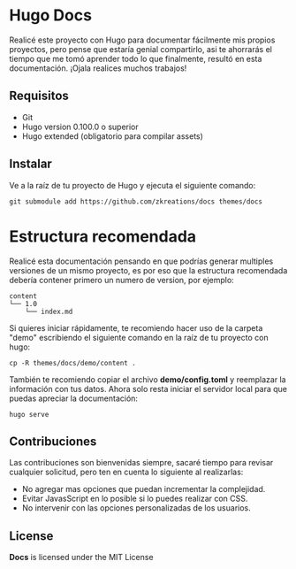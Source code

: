 # Hugo Docs

Realicé este proyecto con Hugo para documentar fácilmente mis propios proyectos, pero pense que estaría genial compartirlo, asi te ahorrarás el tiempo que me tomó aprender todo lo que finalmente, resultó en esta documentación. ¡Ojala realices muchos trabajos!


## Requisitos

- Git
- Hugo version 0.100.0 o superior
- Hugo extended (obligatorio para compilar assets)

## Instalar


Ve a la raíz de tu proyecto de Hugo y ejecuta el siguiente comando:

```
git submodule add https://github.com/zkreations/docs themes/docs
```

# Estructura recomendada

Realicé esta documentación pensando en que podrías generar multiples versiones de un mismo proyecto, es por eso que la estructura recomendada debería contener primero un numero de version, por ejemplo:

```
content
└── 1.0
    └── index.md
```

Si quieres iniciar rápidamente, te recomiendo hacer uso de la carpeta "demo" escribiendo el siguiente comando en la raíz de tu proyecto con hugo:

```
cp -R themes/docs/demo/content .
```

También te recomiendo copiar el archivo **demo/config.toml** y reemplazar la información con tus datos. Ahora solo resta iniciar el servidor local para que puedas apreciar la documentación:

```
hugo serve
```

## Contribuciones

Las contribuciones son bienvenidas siempre, sacaré tiempo para revisar cualquier solicitud, pero ten en cuenta lo siguiente al realizarlas:

- No agregar mas opciones que puedan incrementar la complejidad.
- Evitar JavasScript en lo posible si lo puedes realizar con CSS.
- No intervenir con las opciones personalizadas de los usuarios.

## License

**Docs** is licensed under the MIT License




